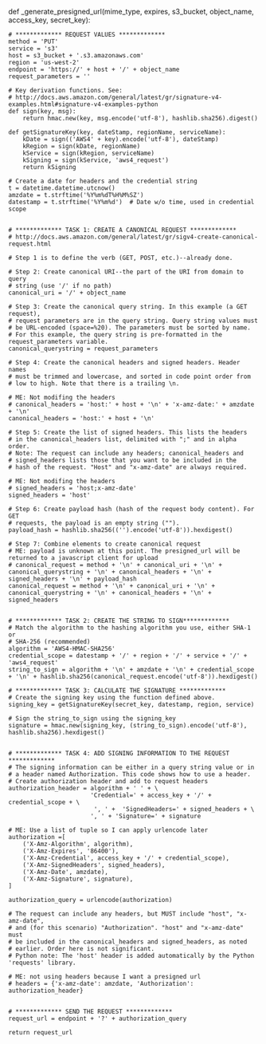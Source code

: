 
def _generate_presigned_url(mime_type, expires, s3_bucket, object_name,
                            access_key, secret_key):

    # ************* REQUEST VALUES *************
    method = 'PUT'
    service = 's3'
    host = s3_bucket + '.s3.amazonaws.com'
    region = 'us-west-2'
    endpoint = 'https://' + host + '/' + object_name
    request_parameters = ''

    # Key derivation functions. See:
    # http://docs.aws.amazon.com/general/latest/gr/signature-v4-examples.html#signature-v4-examples-python
    def sign(key, msg):
        return hmac.new(key, msg.encode('utf-8'), hashlib.sha256).digest()

    def getSignatureKey(key, dateStamp, regionName, serviceName):
        kDate = sign(('AWS4' + key).encode('utf-8'), dateStamp)
        kRegion = sign(kDate, regionName)
        kService = sign(kRegion, serviceName)
        kSigning = sign(kService, 'aws4_request')
        return kSigning

    # Create a date for headers and the credential string
    t = datetime.datetime.utcnow()
    amzdate = t.strftime('%Y%m%dT%H%M%SZ')
    datestamp = t.strftime('%Y%m%d')  # Date w/o time, used in credential scope


    # ************* TASK 1: CREATE A CANONICAL REQUEST *************
    # http://docs.aws.amazon.com/general/latest/gr/sigv4-create-canonical-request.html

    # Step 1 is to define the verb (GET, POST, etc.)--already done.

    # Step 2: Create canonical URI--the part of the URI from domain to query
    # string (use '/' if no path)
    canonical_uri = '/' + object_name

    # Step 3: Create the canonical query string. In this example (a GET request),
    # request parameters are in the query string. Query string values must
    # be URL-encoded (space=%20). The parameters must be sorted by name.
    # For this example, the query string is pre-formatted in the request_parameters variable.
    canonical_querystring = request_parameters

    # Step 4: Create the canonical headers and signed headers. Header names
    # must be trimmed and lowercase, and sorted in code point order from
    # low to high. Note that there is a trailing \n.

    # ME: Not modifing the headers
    # canonical_headers = 'host:' + host + '\n' + 'x-amz-date:' + amzdate + '\n'
    canonical_headers = 'host:' + host + '\n'

    # Step 5: Create the list of signed headers. This lists the headers
    # in the canonical_headers list, delimited with ";" and in alpha order.
    # Note: The request can include any headers; canonical_headers and
    # signed_headers lists those that you want to be included in the
    # hash of the request. "Host" and "x-amz-date" are always required.

    # ME: Not modifing the headers
    # signed_headers = 'host;x-amz-date'
    signed_headers = 'host'

    # Step 6: Create payload hash (hash of the request body content). For GET
    # requests, the payload is an empty string ("").
    payload_hash = hashlib.sha256(('').encode('utf-8')).hexdigest()

    # Step 7: Combine elements to create canonical request
    # ME: payload is unknown at this point. The presigned_url will be returned to a javascript client for upload
    # canonical_request = method + '\n' + canonical_uri + '\n' + canonical_querystring + '\n' + canonical_headers + '\n' + signed_headers + '\n' + payload_hash
    canonical_request = method + '\n' + canonical_uri + '\n' + canonical_querystring + '\n' + canonical_headers + '\n' + signed_headers


    # ************* TASK 2: CREATE THE STRING TO SIGN*************
    # Match the algorithm to the hashing algorithm you use, either SHA-1 or
    # SHA-256 (recommended)
    algorithm = 'AWS4-HMAC-SHA256'
    credential_scope = datestamp + '/' + region + '/' + service + '/' + 'aws4_request'
    string_to_sign = algorithm + '\n' + amzdate + '\n' + credential_scope + '\n' + hashlib.sha256(canonical_request.encode('utf-8')).hexdigest()

    # ************* TASK 3: CALCULATE THE SIGNATURE *************
    # Create the signing key using the function defined above.
    signing_key = getSignatureKey(secret_key, datestamp, region, service)

    # Sign the string_to_sign using the signing_key
    signature = hmac.new(signing_key, (string_to_sign).encode('utf-8'), hashlib.sha256).hexdigest()


    # ************* TASK 4: ADD SIGNING INFORMATION TO THE REQUEST *************
    # The signing information can be either in a query string value or in
    # a header named Authorization. This code shows how to use a header.
    # Create authorization header and add to request headers
    authorization_header = algorithm + ' ' + \
                           'Credential=' + access_key + '/' + credential_scope + \
                            ', ' +  'SignedHeaders=' + signed_headers + \
                           ', ' + 'Signature=' + signature

    # ME: Use a list of tuple so I can apply urlencode later
    authorization =[
        ('X-Amz-Algorithm', algorithm),
        ('X-Amz-Expires', '86400'),
        ('X-Amz-Credential', access_key + '/' + credential_scope),
        ('X-Amz-SignedHeaders', signed_headers),
        ('X-Amz-Date', amzdate),
        ('X-Amz-Signature', signature),
    ]

    authorization_query = urlencode(authorization)

    # The request can include any headers, but MUST include "host", "x-amz-date",
    # and (for this scenario) "Authorization". "host" and "x-amz-date" must
    # be included in the canonical_headers and signed_headers, as noted
    # earlier. Order here is not significant.
    # Python note: The 'host' header is added automatically by the Python 'requests' library.

    # ME: not using headers because I want a presigned url
    # headers = {'x-amz-date': amzdate, 'Authorization': authorization_header}
    

    # ************* SEND THE REQUEST *************
    request_url = endpoint + '?' + authorization_query

    return request_url
